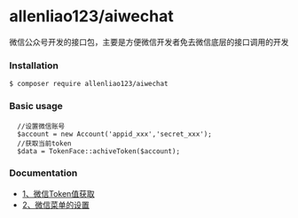 # allenliao123/aiwechat
微信公众号开发的接口包，主要是方便微信开发者免去微信底层的接口调用的开发

### Installation
`$ composer require allenliao123/aiwechat`<br>

###  Basic usage
```
  //设置微信账号
  $account = new Account('appid_xxx','secret_xxx');
  //获取当前token
  $data = TokenFace::achiveToken($account);
```

### Documentation
- [1、微信Token值获取](https://github.com/)<br>
- [2、微信菜单的设置](https://github.com/)<br>
